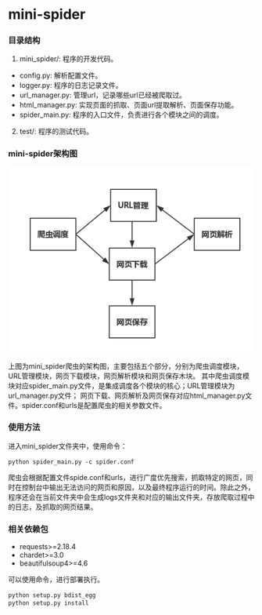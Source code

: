 # mini-spider

### 目录结构
1. mini_spider/: 程序的开发代码。
* config.py: 解析配置文件。
* logger.py: 程序的日志记录文件。
* url_manager.py: 管理url，记录哪些url已经被爬取过。
* html_manager.py: 实现页面的抓取、页面url提取解析、页面保存功能。
* spider_main.py: 程序的入口文件，负责进行各个模块之间的调度。
2. test/: 程序的测试代码。

### mini-spider架构图
![mini-spider](https://github.com/baiyyang/mini-spider/blob/master/image/min_spider.jpg)

上图为mini_spider爬虫的架构图，主要包括五个部分，分别为爬虫调度模块，URL管理模块，网页下载模块，网页解析模块和网页保存木块。
其中爬虫调度模块对应spider_main.py文件，是集成调度各个模块的核心；URL管理模块为url_manager.py文件；
网页下载、网页解析及网页保存对应html_manager.py文件。spider.conf和urls是配置爬虫的相关参数文件。

### 使用方法
进入mini_spider文件夹中，使用命令：
```buildoutcfg
python spider_main.py -c spider.conf
```
爬虫会根据配置文件spide.conf和urls，进行广度优先搜索，抓取特定的网页，同时在控制台中输出无法访问的网页和原因，以及最终程序运行的时间。除此之外，
程序还会在当前文件夹中会生成logs文件夹和对应的输出文件夹，存放爬取过程中的日志，及抓取的网页结果。

### 相关依赖包
* requests>=2.18.4
* chardet>=3.0
* beautifulsoup4>=4.6

可以使用命令，进行部署执行。
```buildoutcfg
python setup.py bdist_egg
python setup.py install
```
